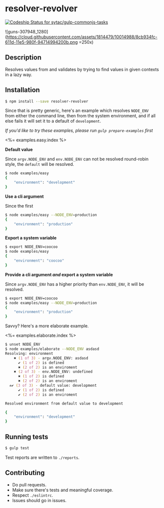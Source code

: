 # resolver-revolver

[![Codeship Status for sytac/gulp-commonjs-tasks](https://codeship.com/projects/fbd845d0-42d7-0133-683e-1e375ee071eb/status?branch=master)](https://codeship.com/projects/103903)

![guns-307948_1280](https://cloud.githubusercontent.com/assets/1814479/10014988/8cb934fc-611d-11e5-980f-94714994200b.png =250x)

## Description

Resolves values from and validates by trying to find values in given contexts in
a lazy way.

## Installation

```zsh
$ npm install --save resolver-revolver
```

Since that is pretty generic, here's an example which resolves `NODE_ENV` from
either the command line, then from the system environment, and if all else fails
it will set it to a default of `development`.

*If you'd like to try these examples, please run `gulp prepare-examples` first*

<%= examples.easy.index %>

**Default value**

Since `argv.NODE_ENV` and `env.NODE_ENV` can not be resolved round-robin style,
the `default` will be resolved.

```zsh
$ node examples/easy
{
    "environment": "development"
}
```

**Use a cli argument**

Since the first

```zsh
$ node examples/easy --NODE_ENV=production
{
    "environment": "production"
}
```

**Export a system variable**

```zsh
$ export NODE_ENV=coocoo
$ node examples/easy                           
{
    "environment": "coocoo"
}
```

**Provide a cli argument *and* export a system variable**

Since `argv.NODE_ENV` has a higher priority than `env.NODE_ENV`,
it will be resolved.

```zsh
$ export NODE_ENV=coocoo
$ node examples/easy --NODE_ENV=production                          
{
    "environment": "production"
}
```

Savvy? Here's a more elaborate example.

<%= examples.elaborate.index %>

```zsh
$ unset NODE_ENV
$ node examples/elaborate --NODE_ENV asdasd
Resolving: environment
    ✖ (1 of 3) - argv.NODE_ENV: asdasd
      ✔ (1 of 2) is defined
      ✖ (2 of 2) is an enviroment
    ✖ (2 of 3) - env.NODE_ENV: undefined
      ✖ (1 of 2) is defined
      ✖ (2 of 2) is an enviroment
  ✊✔ (3 of 3) - default value: development
      ✔ (1 of 2) is defined
      ✔ (2 of 2) is an enviroment

Resolved environment from default value to development

{
    "environment": "development"
}

```

## Running tests

```zsh
$ gulp test
```

Test reports are written to `./reports`.

## Contributing

-   Do pull requests.
-   Make sure there's tests and meaningful coverage.
-   Respect `./eslintrc`.
-   Issues should go in issues.
